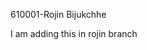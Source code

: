  610001-Rojin Bijukchhe

I am adding this in rojin branch

<!-- # SD500 - Collaborative Git
## Practice with all the local repository commands from the slides:
1. `git init`
2. `git status`
3. `git diff`
4. Create `.gitignore` file, and notice how it works
5. `git add`
6. `git commit`
7. `git log`
8. `git tag`
9. `git branch`
10. `git switch`
11. `git merge`
12. Create a conflict and solve the conflict
  
## Practice with all the remote repository commands from the slides:
1. Create a remote repository
2. `git clone`
3. `git remote`
4. `git push`
5. `git fetch`
6. `git pull`
  
## Practice with all the third party repositories commands from the slides:
Assume we are working with the [following upstream](https://github.com/asaadsaad/SD500-collaborative-git/)
1. Star the repository
2. Watch the repository for any changes
3. Fork the repository
4. Clone your forked repository into your local machine 
5. Create a new topic branch using `studentId-studentName` format, For example: 610001-JohnSmith
6. Switch to your new branch
7. Add a new file with your fullname, example: `JohnSmith.ts`
8. Commit the changes
9. Merge your `studentId-studentName` branch with the main branch
10. Push your changes to your remote repo
11. Create a new Pull Request to the upstream repo
  
## What to submit?
Write down all of the commands you tried in a new `commands.md` file, stage and push it.
  
## Optional 
Get familiar with the [Markdown syntax](https://github.com/adam-p/markdown-here/wiki/Markdown-Cheatsheet) (Headers, Bold, Code, Unordered List, Links)
   -->
